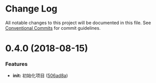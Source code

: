 # Change Log

All notable changes to this project will be documented in this file.
See [Conventional Commits](https://conventionalcommits.org) for commit guidelines.

<a name="0.4.0"></a>
# 0.4.0 (2018-08-15)


### Features

* **init:** 初始化项目 ([506ad8a](https://github.com/uedlinker/conventional-changelog/commit/506ad8a))
